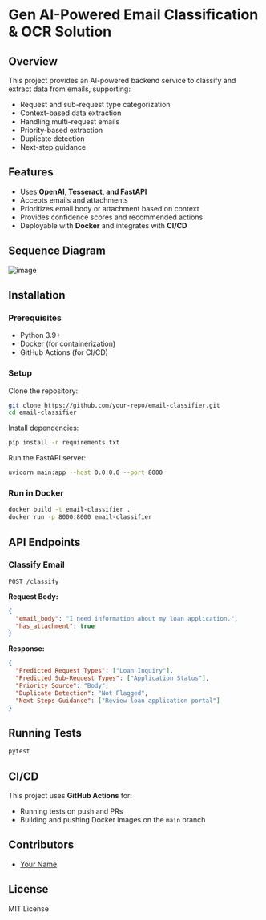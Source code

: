 # Gen AI-Powered Email Classification & OCR Solution

## Overview
This project provides an AI-powered backend service to classify and extract data from emails, supporting:
- Request and sub-request type categorization
- Context-based data extraction
- Handling multi-request emails
- Priority-based extraction
- Duplicate detection
- Next-step guidance

## Features
- Uses **OpenAI, Tesseract, and FastAPI**
- Accepts emails and attachments
- Prioritizes email body or attachment based on context
- Provides confidence scores and recommended actions
- Deployable with **Docker** and integrates with **CI/CD**

## Sequence Diagram
![image](https://github.com/user-attachments/assets/ebd1f90b-5888-46e0-a662-b61cd99f6955)

## Installation
### Prerequisites
- Python 3.9+
- Docker (for containerization)
- GitHub Actions (for CI/CD)

### Setup
Clone the repository:
```bash
git clone https://github.com/your-repo/email-classifier.git
cd email-classifier
```

Install dependencies:
```bash
pip install -r requirements.txt
```

Run the FastAPI server:
```bash
uvicorn main:app --host 0.0.0.0 --port 8000
```

### Run in Docker
```bash
docker build -t email-classifier .
docker run -p 8000:8000 email-classifier
```

## API Endpoints
### Classify Email
```http
POST /classify
```
**Request Body:**
```json
{
  "email_body": "I need information about my loan application.",
  "has_attachment": true
}
```
**Response:**
```json
{
  "Predicted Request Types": ["Loan Inquiry"],
  "Predicted Sub-Request Types": ["Application Status"],
  "Priority Source": "Body",
  "Duplicate Detection": "Not Flagged",
  "Next Steps Guidance": ["Review loan application portal"]
}
```

## Running Tests
```bash
pytest
```

## CI/CD
This project uses **GitHub Actions** for:
- Running tests on push and PRs
- Building and pushing Docker images on the `main` branch

## Contributors
- [Your Name](https://github.com/your-profile)

## License
MIT License
